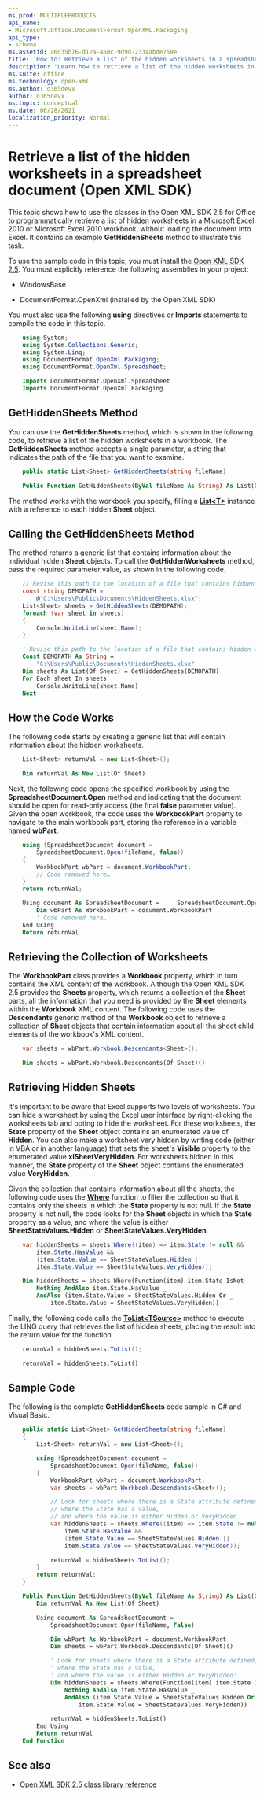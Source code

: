```yaml
---
ms.prod: MULTIPLEPRODUCTS
api_name:
- Microsoft.Office.DocumentFormat.OpenXML.Packaging
api_type:
- schema
ms.assetid: a6d35b76-d12a-460c-9d9d-2334abde759e
title: 'How to: Retrieve a list of the hidden worksheets in a spreadsheet document (Open XML SDK)'
description: 'Learn how to retrieve a list of the hidden worksheets in a spreadsheet document using the Open XML SDK.'
ms.suite: office
ms.technology: open-xml
ms.author: o365devx
author: o365devx
ms.topic: conceptual
ms.date: 06/28/2021
localization_priority: Normal
---
```

# Retrieve a list of the hidden worksheets in a spreadsheet document (Open XML SDK)

This topic shows how to use the classes in the Open XML SDK 2.5 for Office to programmatically retrieve a list of hidden worksheets in a Microsoft Excel 2010 or Microsoft Excel 2010 workbook, without loading the document into Excel. It contains an example **GetHiddenSheets** method to illustrate this task.

To use the sample code in this topic, you must install the [Open XML SDK 2.5](https://www.nuget.org/packages/DocumentFormat.OpenXml/2.5.0). You must explicitly reference the following assemblies in your project:

- WindowsBase

- DocumentFormat.OpenXml (installed by the Open XML SDK)

You must also use the following **using** directives or **Imports** statements to compile the code in this topic.

```csharp
    using System;
    using System.Collections.Generic;
    using System.Linq;
    using DocumentFormat.OpenXml.Packaging;
    using DocumentFormat.OpenXml.Spreadsheet;
```

```vb
    Imports DocumentFormat.OpenXml.Spreadsheet
    Imports DocumentFormat.OpenXml.Packaging
```

## GetHiddenSheets Method

You can use the **GetHiddenSheets** method, which is shown in the following code, to retrieve a list of the hidden worksheets in a workbook. The **GetHiddenSheets** method accepts a single parameter, a string that indicates the path of the file that you want to examine.

```csharp
    public static List<Sheet> GetHiddenSheets(string fileName)
```

```vb
    Public Function GetHiddenSheets(ByVal fileName As String) As List(Of Sheet)
```

The method works with the workbook you specify, filling a <span sdata="cer" target="T:System.Collections.Generic.List`1">**[List\<T\>](https://msdn2.microsoft.com/library/6sh2ey19)** instance with a reference to each hidden <span sdata="cer" target="T:DocumentFormat.OpenXml.Spreadsheet.Sheet">**Sheet**</span> object.

## Calling the GetHiddenSheets Method

The method returns a generic list that contains information about the individual hidden **Sheet** objects. To call the **GetHiddenWorksheets** method, pass the required parameter value, as shown in the following code.

```csharp
    // Revise this path to the location of a file that contains hidden worksheets.
    const string DEMOPATH = 
        @"C:\Users\Public\Documents\HiddenSheets.xlsx";
    List<Sheet> sheets = GetHiddenSheets(DEMOPATH);
    foreach (var sheet in sheets)
    {
        Console.WriteLine(sheet.Name);
    }
```

```vb
    ' Revise this path to the location of a file that contains hidden worksheets.
    Const DEMOPATH As String =
        "C:\Users\Public\Documents\HiddenSheets.xlsx"
    Dim sheets As List(Of Sheet) = GetHiddenSheets(DEMOPATH)
    For Each sheet In sheets
        Console.WriteLine(sheet.Name)
    Next
```

## How the Code Works

The following code starts by creating a generic list that will contain information about the hidden worksheets.

```csharp
    List<Sheet> returnVal = new List<Sheet>();
```

```vb
    Dim returnVal As New List(Of Sheet)
```

Next, the following code opens the specified workbook by using the <span sdata="cer" target="M:DocumentFormat.OpenXml.Packaging.SpreadsheetDocument.Open(System.String,System.Boolean)">**SpreadsheetDocument.Open**</span> method and indicating that the document should be open for read-only access (the final **false** parameter value). Given the open workbook, the code uses the <span sdata="cer" target="P:DocumentFormat.OpenXml.Packaging.SpreadsheetDocument.WorkbookPart">**WorkbookPart**</span> property to navigate to the main workbook part, storing the reference in a variable named **wbPart**.

```csharp
    using (SpreadsheetDocument document = 
        SpreadsheetDocument.Open(fileName, false))
    {
        WorkbookPart wbPart = document.WorkbookPart;
        // Code removed here… 
    }
    return returnVal;
```

```vb
    Using document As SpreadsheetDocument =     SpreadsheetDocument.Open(fileName, False)
        Dim wbPart As WorkbookPart = document.WorkbookPart
        ' Code removed here…
    End Using
    Return returnVal
```

## Retrieving the Collection of Worksheets

The <span sdata="cer" target="T:DocumentFormat.OpenXml.Packaging.WorkbookPart">**WorkbookPart**</span> class provides a <span sdata="cer" target="P:DocumentFormat.OpenXml.Packaging.WorkbookPart.Workbook">**Workbook**</span> property, which in turn contains the XML content of the workbook. Although the Open XML SDK 2.5 provides the <span sdata="cer" target="P:DocumentFormat.OpenXml.Spreadsheet.Workbook.Sheets">**Sheets**</span> property, which returns a collection of the **Sheet** parts, all the information that you need is provided by the **Sheet** elements within the **Workbook** XML content.
The following code uses the <span sdata="cer" target="M:DocumentFormat.OpenXml.OpenXmlElement.Descendants``1">**Descendants**</span> generic method of the **Workbook** object to retrieve a collection of **Sheet** objects that contain information about all the sheet child elements of the workbook's XML content.

```csharp
    var sheets = wbPart.Workbook.Descendants<Sheet>();
```

```vb
    Dim sheets = wbPart.Workbook.Descendants(Of Sheet)()
```

## Retrieving Hidden Sheets

It's important to be aware that Excel supports two levels of worksheets. You can hide a worksheet by using the Excel user interface by right-clicking the worksheets tab and opting to hide the worksheet.
For these worksheets, the <span sdata="cer" target="P:DocumentFormat.OpenXml.Spreadsheet.Sheet.State">**State**</span> property of the **Sheet** object contains an enumerated value of <span sdata="cer" target="F:DocumentFormat.OpenXml.Spreadsheet.SheetStateValues.Hidden">**Hidden**</span>. You can also make a worksheet very hidden by writing code (either in VBA or in another language) that sets the sheet's **Visible** property to the enumerated value **xlSheetVeryHidden**. For worksheets hidden in this manner, the **State** property of the **Sheet** object contains the enumerated value <span sdata="cer" target="F:DocumentFormat.OpenXml.Spreadsheet.SheetStateValues.VeryHidden">**VeryHidden**</span>.

Given the collection that contains information about all the sheets, the following code uses the <span sdata="cer" target="M:System.Linq.Enumerable.Where``1(System.Collections.Generic.IEnumerable{``0},System.Func{``0,System.Int32,System.Boolean})">**[Where](https://msdn2.microsoft.com/library/bb301979)**</span> function to filter the collection so that it contains only the sheets in which the **State** property is not null. If the **State** property is not null, the code looks for the **Sheet** objects in which the **State** property as a value, and where the value is either **SheetStateValues.Hidden** or **SheetStateValues.VeryHidden**.

```csharp
    var hiddenSheets = sheets.Where((item) => item.State != null && 
        item.State.HasValue && 
        (item.State.Value == SheetStateValues.Hidden || 
        item.State.Value == SheetStateValues.VeryHidden));
```

```vb
    Dim hiddenSheets = sheets.Where(Function(item) item.State IsNot
        Nothing AndAlso item.State.HasValue _
        AndAlso (item.State.Value = SheetStateValues.Hidden Or _
            item.State.Value = SheetStateValues.VeryHidden))
```

Finally, the following code calls the <span sdata="cer" target="M:System.Linq.Enumerable.ToList``1(System.Collections.Generic.IEnumerable{``0})">**[ToList\<TSource\>](https://msdn2.microsoft.com/library/bb342261)**</span> method to execute the LINQ query that retrieves the list of hidden sheets, placing the result into the return value for the function.

```csharp
    returnVal = hiddenSheets.ToList();
```

```vb
    returnVal = hiddenSheets.ToList()
```

## Sample Code

The following is the complete **GetHiddenSheets** code sample in C\# and Visual Basic.

```csharp
    public static List<Sheet> GetHiddenSheets(string fileName)
    {
        List<Sheet> returnVal = new List<Sheet>();

        using (SpreadsheetDocument document = 
            SpreadsheetDocument.Open(fileName, false))
        {
            WorkbookPart wbPart = document.WorkbookPart;
            var sheets = wbPart.Workbook.Descendants<Sheet>();

            // Look for sheets where there is a State attribute defined, 
            // where the State has a value,
            // and where the value is either Hidden or VeryHidden.
            var hiddenSheets = sheets.Where((item) => item.State != null &&
                item.State.HasValue &&
                (item.State.Value == SheetStateValues.Hidden ||
                item.State.Value == SheetStateValues.VeryHidden));

            returnVal = hiddenSheets.ToList();
        }
        return returnVal;
    }
```

```vb
    Public Function GetHiddenSheets(ByVal fileName As String) As List(Of Sheet)
        Dim returnVal As New List(Of Sheet)

        Using document As SpreadsheetDocument =
            SpreadsheetDocument.Open(fileName, False)

            Dim wbPart As WorkbookPart = document.WorkbookPart
            Dim sheets = wbPart.Workbook.Descendants(Of Sheet)()

            ' Look for sheets where there is a State attribute defined, 
            ' where the State has a value,
            ' and where the value is either Hidden or VeryHidden:
            Dim hiddenSheets = sheets.Where(Function(item) item.State IsNot
                Nothing AndAlso item.State.HasValue _
                AndAlso (item.State.Value = SheetStateValues.Hidden Or _
                    item.State.Value = SheetStateValues.VeryHidden))

            returnVal = hiddenSheets.ToList()
        End Using
        Return returnVal
    End Function
```

## See also

- [Open XML SDK 2.5 class library reference](/office/open-xml/open-xml-sdk.md)
